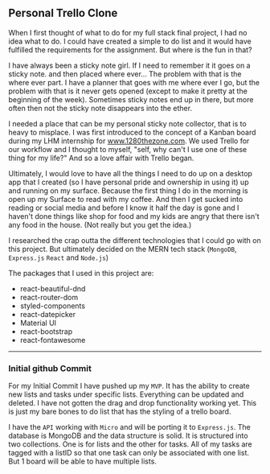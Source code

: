 
## Personal Trello Clone
When I first thought of what to do for my full stack final project, I had no idea what to do.  I could have created a simple to do list and it would have fulfilled the requirements for the assignment. But where is the fun in that? 

I have always been a sticky note girl. If I need to remember it it goes on a sticky note. and then placed where ever... The problem with that is the where ever part. I have a planner that goes with me where ever I go, but the problem with that is it never gets opened (except to make it pretty at the beginning of the week).  Sometimes sticky notes end up in there, but more often then not the sticky note disappears into the ether.

I needed a place that can be my personal sticky note collector, that is to heavy to misplace. I was first introduced to the concept of a Kanban board during my LHM internship for www.1280thezone.com. We used Trello for our workflow and I thought to myself, "self, why can't I use one of these thing for my life?" And so a love affair with Trello began. 

Ultimately, I would love to have all the things I need to do up on a desktop app that I created (so I have personal pride and ownership in using it) up and running on my surface. Because the first thing I do in the morning is open up my Surface to read with my coffee. And then I get sucked into reading or social media and before I know it half the day is gone and I haven't done things like shop for food and my kids are angry that there isn't any food in the house. (Not really but you get the idea.)

I researched the crap outta the different technologies that I could go with on this project. But ultimately decided on the MERN tech stack (`MongoDB`, `Express.js` `React` and `Node.js`)

The packages that I used in this project are:

 - react-beautiful-dnd
 - react-router-dom
 - styled-components
 - react-datepicker
 - Material UI
 - react-bootstrap
 - react-fontawesome
---
### Initial github Commit
For my Initial Commit I have pushed up my `MVP`. It has the ability to create new lists and tasks under specific lists. Everything can be updated and deleted. I have not gotten the drag and drop functionality working yet. This is just my bare bones to do list that has the styling of a trello board. 

I have the `API` working with `Micro` and will be porting it to `Express.js`.  The database is MongoDB and the data structure is solid. It is structured into two collections. One is for lists and the other for tasks. All of my tasks are tagged with a listID so that one task can only be associated with one list. But 1 board will be able to have multiple lists. 


